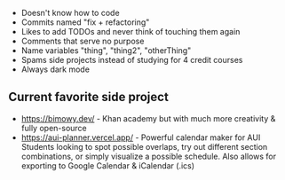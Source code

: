 - Doesn't know how to code
- Commits named "fix + refactoring"
- Likes to add TODOs and never think of touching them again
- Comments that serve no purpose
- Name variables "thing", "thing2", "otherThing"
- Spams side projects instead of studying for 4 credit courses
- Always dark mode

## Current favorite side project
- https://bimowy.dev/ - Khan academy but with much more creativity & fully open-source
- https://aui-planner.vercel.app/ - Powerful calendar maker for AUI Students looking to spot possible overlaps, try out different section combinations, or simply visualize a possible schedule. Also allows for exporting to Google Calendar & iCalendar (.ics)
